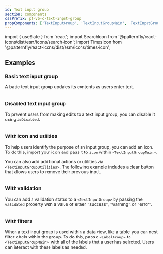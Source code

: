 ```yaml
---
id: Text input group
section: components
cssPrefix: pf-v6-c-text-input-group
propComponents: ['TextInputGroup', 'TextInputGroupMain', 'TextInputGroupUtilities']
---
```


import { useState } from 'react';
import SearchIcon from '@patternfly/react-icons/dist/esm/icons/search-icon';
import TimesIcon from '@patternfly/react-icons/dist/esm/icons/times-icon';

## Examples

### Basic text input group 

A basic text input group updates its contents as users enter text.

```ts file="./TextInputGroupBasic.tsx"

```

### Disabled text input group

To prevent users from making edits to a text input group, you can disable it using `isDisabled`.

```ts file="./TextInputGroupDisabled.tsx"

```

### With icon and utilities

To help users identify the purpose of an input group, you can add an icon. To do this, import your icon and pass it to `icon` within `<TextInputGroupMain>`.

You can also add additional actions or utilities via `<TextInputGroupUtilities>`. The following example includes a clear button that allows users to remove their previous input. 

```ts file="./TextInputGroupUtilitiesAndIcon.tsx"

```

### With validation

You can add a validation status to a `<TextInputGroup>` by passing the `validated` property with a value of either "success", "warning", or "error".

```ts file="./TextInputGroupWithStatus.tsx"

```

### With filters

When a text input group is used within a data view, like a table, you can nest filter labels within the group. To do this, pass a `<LabelGroup>` to `<TextInputGroupMain>`, with all of the labels that a user has selected. Users can interact with these labels as needed.

```ts file="./TextInputGroupFilters.tsx"

```
